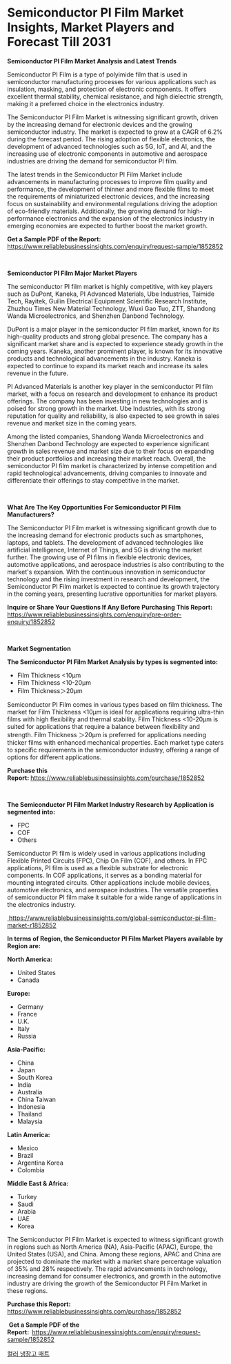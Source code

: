 <p><h1>Semiconductor PI Film Market Insights, Market Players and Forecast Till 2031</h1></p><p><strong>Semiconductor PI Film Market Analysis and Latest Trends</strong></p>
<p><p>Semiconductor PI Film is a type of polyimide film that is used in semiconductor manufacturing processes for various applications such as insulation, masking, and protection of electronic components. It offers excellent thermal stability, chemical resistance, and high dielectric strength, making it a preferred choice in the electronics industry.</p><p>The Semiconductor PI Film Market is witnessing significant growth, driven by the increasing demand for electronic devices and the growing semiconductor industry. The market is expected to grow at a CAGR of 6.2% during the forecast period. The rising adoption of flexible electronics, the development of advanced technologies such as 5G, IoT, and AI, and the increasing use of electronic components in automotive and aerospace industries are driving the demand for semiconductor PI film.</p><p>The latest trends in the Semiconductor PI Film Market include advancements in manufacturing processes to improve film quality and performance, the development of thinner and more flexible films to meet the requirements of miniaturized electronic devices, and the increasing focus on sustainability and environmental regulations driving the adoption of eco-friendly materials. Additionally, the growing demand for high-performance electronics and the expansion of the electronics industry in emerging economies are expected to further boost the market growth.</p></p>
<p><strong>Get a Sample PDF of the Report:&nbsp;</strong> <a href="https://www.reliablebusinessinsights.com/enquiry/request-sample/1852852">https://www.reliablebusinessinsights.com/enquiry/request-sample/1852852</a></p>
<p>&nbsp;</p>
<p><strong>Semiconductor PI Film Major Market Players</strong></p>
<p><p>The semiconductor PI film market is highly competitive, with key players such as DuPont, Kaneka, PI Advanced Materials, Ube Industries, Taimide Tech, Rayitek, Guilin Electrical Equipment Scientific Research Institute, Zhuzhou Times New Material Technology, Wuxi Gao Tuo, ZTT, Shandong Wanda Microelectronics, and Shenzhen Danbond Technology. </p><p>DuPont is a major player in the semiconductor PI film market, known for its high-quality products and strong global presence. The company has a significant market share and is expected to experience steady growth in the coming years. Kaneka, another prominent player, is known for its innovative products and technological advancements in the industry. Kaneka is expected to continue to expand its market reach and increase its sales revenue in the future.</p><p>PI Advanced Materials is another key player in the semiconductor PI film market, with a focus on research and development to enhance its product offerings. The company has been investing in new technologies and is poised for strong growth in the market. Ube Industries, with its strong reputation for quality and reliability, is also expected to see growth in sales revenue and market size in the coming years.</p><p>Among the listed companies, Shandong Wanda Microelectronics and Shenzhen Danbond Technology are expected to experience significant growth in sales revenue and market size due to their focus on expanding their product portfolios and increasing their market reach. Overall, the semiconductor PI film market is characterized by intense competition and rapid technological advancements, driving companies to innovate and differentiate their offerings to stay competitive in the market.</p></p>
<p>&nbsp;</p>
<p><strong>What Are The Key Opportunities For Semiconductor PI Film Manufacturers?</strong></p>
<p><p>The Semiconductor PI Film market is witnessing significant growth due to the increasing demand for electronic products such as smartphones, laptops, and tablets. The development of advanced technologies like artificial intelligence, Internet of Things, and 5G is driving the market further. The growing use of PI films in flexible electronic devices, automotive applications, and aerospace industries is also contributing to the market's expansion. With the continuous innovation in semiconductor technology and the rising investment in research and development, the Semiconductor PI Film market is expected to continue its growth trajectory in the coming years, presenting lucrative opportunities for market players.</p></p>
<p><strong>Inquire or Share Your Questions If Any Before Purchasing This Report:</strong> <a href="https://www.reliablebusinessinsights.com/enquiry/pre-order-enquiry/1852852">https://www.reliablebusinessinsights.com/enquiry/pre-order-enquiry/1852852</a></p>
<p>&nbsp;</p>
<p><strong>Market Segmentation</strong></p>
<p><strong>The Semiconductor PI Film Market Analysis by types is segmented into:</strong></p>
<p><ul><li>Film Thickness <10μm</li><li>Film Thickness <10-20μm</li><li>Film Thickness＞20μm</li></ul></p>
<p><p>Semiconductor PI Film comes in various types based on film thickness. The market for Film Thickness <10μm is ideal for applications requiring ultra-thin films with high flexibility and thermal stability. Film Thickness <10-20μm is suited for applications that require a balance between flexibility and strength. Film Thickness ＞20μm is preferred for applications needing thicker films with enhanced mechanical properties. Each market type caters to specific requirements in the semiconductor industry, offering a range of options for different applications.</p></p>
<p><strong>Purchase this Report:&nbsp;</strong><a href="https://www.reliablebusinessinsights.com/purchase/1852852">https://www.reliablebusinessinsights.com/purchase/1852852</a></p>
<p>&nbsp;</p>
<p><strong>The Semiconductor PI Film Market Industry Research by Application is segmented into:</strong></p>
<p><ul><li>FPC</li><li>COF</li><li>Others</li></ul></p>
<p><p>Semiconductor PI film is widely used in various applications including Flexible Printed Circuits (FPC), Chip On Film (COF), and others. In FPC applications, PI film is used as a flexible substrate for electronic components. In COF applications, it serves as a bonding material for mounting integrated circuits. Other applications include mobile devices, automotive electronics, and aerospace industries. The versatile properties of semiconductor PI film make it suitable for a wide range of applications in the electronics industry.</p></p>
<p><a href="https://www.reliablebusinessinsights.com/global-semiconductor-pi-film-market-r1852852">&nbsp;https://www.reliablebusinessinsights.com/global-semiconductor-pi-film-market-r1852852</a></p>
<p><strong>In terms of Region, the Semiconductor PI Film Market Players available by Region are:</strong></p>
<p>
    <p> <strong> North America: </strong>
        <ul>
            <li>United States</li>
            <li>Canada</li>
        </ul>
        </p> 
    <p> <strong> Europe: </strong>
        <ul>
            <li>Germany</li>
            <li>France</li>
            <li>U.K.</li>
            <li>Italy</li>
            <li>Russia</li>
        </ul>
        </p> 
    <p> <strong> Asia-Pacific: </strong>
        <ul>
            <li>China</li>
            <li>Japan</li>
            <li>South Korea</li>
            <li>India</li>
            <li>Australia</li>
            <li>China Taiwan</li>
            <li>Indonesia</li>
            <li>Thailand</li>
            <li>Malaysia</li>
        </ul>
        </p> 
    <p> <strong> Latin America: </strong>
        <ul>
            <li>Mexico</li>
            <li>Brazil</li>
            <li>Argentina Korea</li>
            <li>Colombia</li>
        </ul>
        </p> 
    <p> <strong> Middle East & Africa: </strong>
        <ul>
            <li>Turkey</li>
            <li>Saudi</li>
            <li>Arabia</li>
            <li>UAE</li>
            <li>Korea</li>
        </ul>
    </p>
    </p>
<p><p>The Semiconductor PI Film Market is expected to witness significant growth in regions such as North America (NA), Asia-Pacific (APAC), Europe, the United States (USA), and China. Among these regions, APAC and China are projected to dominate the market with a market share percentage valuation of 35% and 28% respectively. The rapid advancements in technology, increasing demand for consumer electronics, and growth in the automotive industry are driving the growth of the Semiconductor PI Film Market in these regions.</p></p>
<p><strong>Purchase this Report: </strong><a href="https://www.reliablebusinessinsights.com/purchase/1852852">https://www.reliablebusinessinsights.com/purchase/1852852</a></p>
<p>&nbsp;<strong>Get a Sample PDF of the Report:&nbsp;&nbsp;</strong><a href="https://www.reliablebusinessinsights.com/enquiry/request-sample/1852852">https://www.reliablebusinessinsights.com/enquiry/request-sample/1852852</a></p>
<p><strong></strong></p>
<p><p><a href="https://github.com/shade463/Market-Research-Report-List-1/blob/main/8737883144491.md">컬러 냉장고 매트</a></p></p>